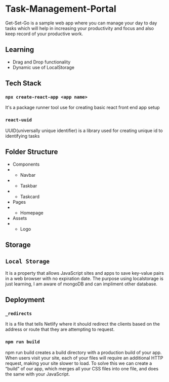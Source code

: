 # Task-Management-Portal

Get-Set-Go is a sample web app where you can manage your day to day tasks which will help in increasing your productivity and focus and also keep record of your productive work.

## Learning

- Drag and Drop functionality
- Dynamic use of LocalStorage

## Tech Stack

### `npx create-react-app <app name>`

It's a package runner tool use for creating basic react front end app setup

### `react-uuid`

UUID(universally unique identifier) is a library used for creating unique id to identifying tasks

## Folder Structure

- Components
- - Navbar
- - Taskbar
- - Taskcard
- Pages
- - Homepage
- Assets
- - Logo

## Storage

## `Local Storage`

It is a property that allows JavaScript sites and apps to save key-value pairs in a web browser with no expiration date.
The purpose using localstorage is just learning, I am aware of mongoDB and can impliment other database.

## Deployment

### `_redirects`

It is a file that tells Netlify where it should redirect the clients based on the address or route that they are attempting to request.

### `npm run build`

npm run build creates a build directory with a production build of your app. When users visit your site, each of your files will require an additional HTTP request, making your site slower to load. To solve this we can create a “build” of our app, which merges all your CSS files into one file, and does the same with your JavaScript.
